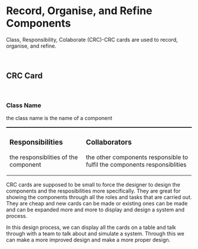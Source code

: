 # Record, Organise, and Refine Components

Class, Responsibility, Colaborate (CRC)-CRC cards are used to record, organise, and refine. 


<br/>

## **CRC Card**
<br/>
<table style="width: auto; border: px #000000 solid">
    <tr style=" border: 2px #000000 solid">
        <h3>Class Name</h3>
        <p>the class name is the name of a component</p>
    </tr>
    <tr>
        <td>
            <h3>Responsibilities</h3>
            <p>the responsiblities of the component</p>
        </td>
        <td>
            <h3>Collaborators</h3>
            <p>the other components responsible to fulfil the components responsiblities</p>
        </td>
    </tr>
    <tr></tr>
</table>

CRC cards are supposed to be small to force the designer to design the components and the resposibilities more specifically. They are great for showing the components through all the roles and tasks that are carried out. They are cheap and new cards can be made or existing ones can be made and can be expanded more and more to display and design a system and process.

In this design process, we can display all the cards on a table and talk through with a team to talk about and simulate a system. Through this we can make a more improved design and make a more proper design.